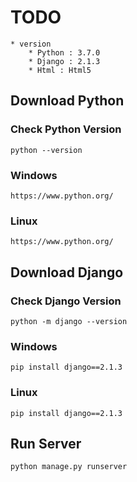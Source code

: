 # TODO
	* version
		* Python : 3.7.0
		* Django : 2.1.3
		* Html : Html5
## Download Python
### Check Python Version
	python --version
### Windows
	https://www.python.org/
### Linux
	https://www.python.org/

## Download Django
### Check Django Version
	python -m django --version
### Windows
	pip install django==2.1.3
### Linux
	pip install django==2.1.3

## Run Server
	python manage.py runserver

